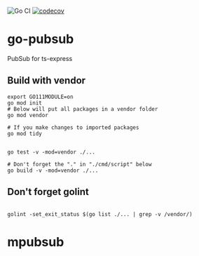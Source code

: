 
![Go CI](https://github.com/mchirico/go-pubsub/workflows/Go%20CI/badge.svg)
[![codecov](https://codecov.io/gh/mchirico/go-pubsub/branch/master/graph/badge.svg)](https://codecov.io/gh/mchirico/go-pubsub)
# go-pubsub


PubSub for ts-express




## Build with vendor
```
export GO111MODULE=on
go mod init
# Below will put all packages in a vendor folder
go mod vendor

# If you make changes to imported packages 
go mod tidy


go test -v -mod=vendor ./...

# Don't forget the "." in "./cmd/script" below
go build -v -mod=vendor ./...
```


## Don't forget golint

```

golint -set_exit_status $(go list ./... | grep -v /vendor/)

```


# mpubsub
